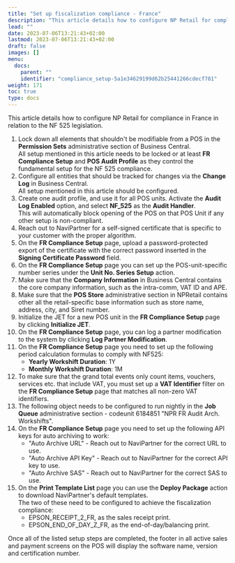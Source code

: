```yaml
---
title: "Set up fiscalization compliance - France"
description: "This article details how to configure NP Retail for compliance in France in relation to the NF 525 legislation."
lead: ""
date: 2023-07-06T13:21:43+02:00
lastmod: 2023-07-06T13:21:43+02:00
draft: false
images: []
menu:
  docs:
    parent: ""
    identifier: "compliance_setup-5a1e34629199d62b25441266cdecf781"
weight: 171
toc: true
type: docs
---
```


This article details how to configure NP Retail for compliance in France in relation to the NF 525 legislation.

1. Lock down all elements that shouldn't be modifiable from a POS in the **Permission Sets** administrative section of Business Central.    
   All setup mentioned in this article needs to be locked or at least **FR Compliance Setup** and **POS Audit Profile** as they control the fundamental setup for the NF 525 compliance.
2. Configure all entities that should be tracked for changes via the **Change Log** in Business Central.       
   All setup mentioned in this article should be configured.
3. Create one audit profile, and use it for all POS units. Activate the **Audit Log Enabled** option, and select **NF_525** as the **Audit Handler**.       
    This will automatically block opening of the POS on that POS Unit if any other setup is non-compliant. 
4. Reach out to NaviPartner for a self-signed certificate that is specific to your customer with the proper algorithm. 
5. On the **FR Compliance Setup** page, upload a password-protected export of the certificate with the correct password inserted in the **Signing Certificate Password** field.
6. On the **FR Compliance Setup** page you can set up the POS-unit-specific number series under the **Unit No. Series Setup** action. 
7. Make sure that the **Company Information** in Business Central contains the core company information, such as the intra-comm, VAT ID and APE.  
8. Make sure that the **POS Store** administrative section in NPRetail contains other all the retail-specific base information such as store name, address, city, and Siret number. 
9. Initialize the JET for a new POS unit in the **FR Compliance Setup** page by clicking **Initialize JET**.
10. On the **FR Compliance Setup** page, you can log a partner modification to the system by clicking **Log Partner Modification**.
11. On the **FR Compliance Setup** page you need to set up the following period calculation formulas to comply with NF525:
    - **Yearly Workshift Duration**: 1Y
    - **Monthly Workshift Duration**: 1M
12. To make sure that the grand total events only count items, vouchers, services etc. that include VAT, you must set up a **VAT Identifier** filter on the **FR Compliance Setup** page that matches all non-zero VAT identifiers.
13. The following object needs to be configured to run nightly in the **Job Queue** administrative section -  codeunit 6184851 "NPR FR Audit Arch. Workshifts".
14. On the **FR Compliance Setup** page you need to set up the following API keys for auto archiving to work:
    - "Auto Archive URL" - Reach out to NaviPartner for the correct URL to use.
    - "Auto Archive API Key" - Reach out to NaviPartner for the correct API key to use.
    - "Auto Archive SAS" - Reach out to NaviPartner for the correct SAS to use.
15. On the **Print Template List** page you can use the **Deploy Package** action to download NaviPartner's default templates.       
    The two of these need to be configured to achieve the fiscalization compliance:
    - EPSON_RECEIPT_2_FR, as the sales receipt print.
    - EPSON_END_OF_DAY_Z_FR, as the end-of-day/balancing print.

Once all of the listed setup steps are completed, the footer in all active sales and payment screens on the POS will display the software name, version and certification number.  
